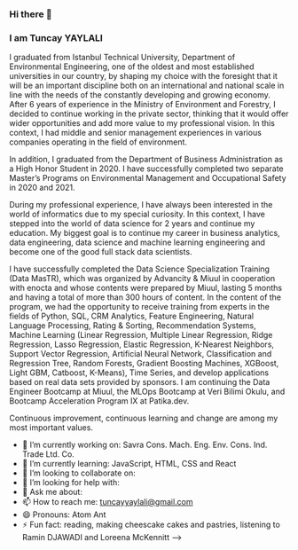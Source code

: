 ### Hi there 👋
### I am Tuncay YAYLALI

I graduated from Istanbul Technical University, Department of Environmental Engineering, one of the oldest and most established universities in our country, by shaping my choice with the foresight that it will be an important discipline both on an international and national scale in line with the needs of the constantly developing and growing economy. After 6 years of experience in the Ministry of Environment and Forestry, I decided to continue working in the private sector, thinking that it would offer wider opportunities and add more value to my professional vision. In this context, I had middle and senior management experiences in various companies operating in the field of environment. 

In addition, I graduated from the Department of Business Administration as a High Honor Student in 2020. I have successfully completed two separate Master’s Programs on Environmental Management and Occupational Safety in 2020 and 2021.

During my professional experience, I have always been interested in the world of informatics due to my special curiosity. In this context, I have stepped into the world of data science for 2 years and continue my education. My biggest goal is to continue my career in business analytics, data engineering, data science and machine learning engineering and become one of the good full stack data scientists.

I have successfully completed the Data Science Specialization Training (Data MasTR), which was organized by Advancity & Miuul in cooperation with enocta and whose contents were prepared by Miuul, lasting 5 months and having a total of more than 300 hours of content. In the content of the program, we had the opportunity to receive training from experts in the fields of Python, SQL, CRM Analytics, Feature Engineering, Natural Language Processing, Rating & Sorting, Recommendation Systems, Machine Learning (Linear Regression, Multiple Linear Regression, Ridge Regression, Lasso Regression, Elastic Regression, K-Nearest Neighbors, Support Vector Regression, Artificial Neural Network, Classification and Regression Tree, Random Forests, Gradient Boosting Machines, XGBoost, Light GBM, Catboost, K-Means), Time Series, and develop applications based on real data sets provided by sponsors. I am continuing the Data Engineer Bootcamp at Miuul, the MLOps Bootcamp at Veri Bilimi Okulu, and Bootcamp Acceleration Program IX at Patika.dev.

Continuous improvement, continuous learning and change are among my most important values.

- 🔭 I’m currently working on: Savra Cons. Mach. Eng. Env. Cons. Ind. Trade Ltd. Co.
- 🌱 I’m currently learning: JavaScript, HTML, CSS and React
- 👯 I’m looking to collaborate on: 
- 🤔 I’m looking for help with: 
- 💬 Ask me about: 
- 📫 How to reach me: tuncayyaylali@gmail.com 
- 😄 Pronouns: Atom Ant
- ⚡ Fun fact: reading, making cheescake cakes and pastries, listening to Ramin DJAWADI and Loreena McKennitt
-->
